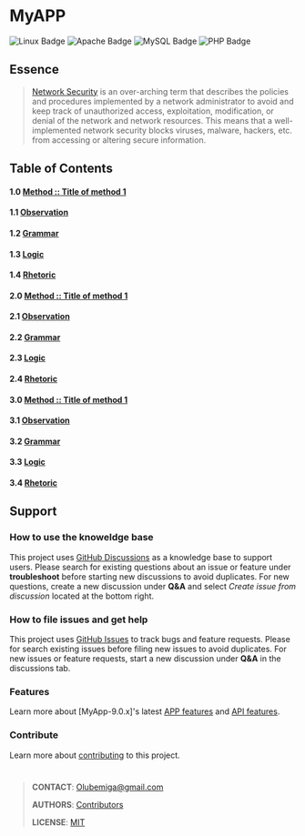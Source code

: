 <!--
[ file: README.md                   ]
====================================[ sec-1: primer ]
- description  :: ..                :
	L1: this .md file contains sections for each mechanic or technique.
	L2: ..
-------------------------------------
- explanation  :: ..                :
	L1: the purpose of this .md file is to provide an overview of
	L2: mechanics used in network security.
====================================[ sec-2: contents ]--> 
# MyAPP

<!--
make your own bages:
shields.....: [ https://github.com/badges/shields#examples ]
awsomebadges: [ https://github.com/badges/awesome-badges/blob/main/README.md#awesome-badges ]
simplebages.: [ https://github.com/developStorm/simple-badges/blob/master/README.md#what-is-this ]
-->

![Linux Badge](https://img.shields.io/badge/Linux-FCC624?logo=linux&logoColor=000&style=for-the-badge)
![Apache Badge](https://img.shields.io/badge/Apache-D22128?logo=apache&logoColor=fff&style=for-the-badge)
![MySQL Badge](https://img.shields.io/badge/MySQL-4479A1?logo=mysql&logoColor=fff&style=for-the-badge)
![PHP Badge](https://img.shields.io/badge/PHP-777BB4?logo=php&logoColor=fff&style=for-the-badge)

## Essence

> [Network Security](https://www.techopedia.com/definition/24783/network-security) is an over-arching term that describes the policies and procedures implemented by a network administrator
> to avoid and keep track of unauthorized access, exploitation, modification, or denial of the network and network resources.
> This means that a well-implemented network security blocks viruses, malware, hackers, etc. from accessing or altering secure
> information.

## Table of Contents

#### 1.0 [Method :: Title of method 1](WIKIME/1-mechanics#method--title-of-method-1)

#### 1.1 [Observation](WIKIME/1-mechanics#observation)

#### 1.2 [Grammar](WIKIME/1-mechanics#grammar)

#### 1.3 [Logic](WIKIME/1-mechanics#logic)

#### 1.4 [Rhetoric](WIKIME/1-mechanics#rhetoric)

#### 2.0 [Method :: Title of method 1](WIKIME/2-applications#method--title-of-method-1)

#### 2.1 [Observation](WIKIME/2-applications#observation)

#### 2.2 [Grammar](WIKIME/2-applications#grammar)

#### 2.3 [Logic](WIKIME/2-applications#logic)

#### 2.4 [Rhetoric](WIKIME/2-applications#rhetoric)

#### 3.0 [Method :: Title of method 1](WIKIME/3-concepts#method--title-of-method-1)

#### 3.1 [Observation](WIKIME/3-concepts#observation)

#### 3.2 [Grammar](WIKIME/3-concepts#grammar)

#### 3.3 [Logic](WIKIME/3-concepts#logic)

#### 3.4 [Rhetoric](WIKIME/3-concepts#rhetoric)

## Support

### How to use the knoweldge base

This project uses [GitHub Discussions](https://github.com/MichaelSodeke/tmp--education-repo/discussions) as a knowledge base to support users.
Please search for existing questions about an issue or feature under **troubleshoot**
before starting new discussions to avoid duplicates. For new questions, create a
new discussion under **Q&A** and select *Create issue from discussion* located at the bottom right.

### How to file issues and get help  

This project uses [GitHub Issues](https://github.com/MichaelSodeke/tmp--education-repo/issues) to track bugs and feature requests. Please for search existing 
issues before filing new issues to avoid duplicates. For new issues or feature requests, start
a new discussion under **Q&A** in the discussions tab.

### Features

Learn more about [MyApp-9.0.x]'s latest [APP features](https://github.com/MichaelSodeke/tmp--education-repo/discussions/categories/guides-app) and [API features](https://github.com/MichaelSodeke/tmp--education-repo/discussions/categories/guides-api).

### Contribute

Learn more about [contributing](https://github.com/MichaelSodeke/tmp--education-repo/blob/dev/.github/CONTRIBUTING.md) to this project.

#

> **CONTACT**: Olubemiga@gmail.com
>
> **AUTHORS**: [Contributors](https://github.com/MichaelSodeke/tmp--education-repo/blob/dev/AUTHORS.md)
>
> **LICENSE**: [MIT](https://github.com/MichaelSodeke/tmp--education-repo/blob/dev/LICENSE.md)

<!--
====================================[ sec-2: END      ]-->
